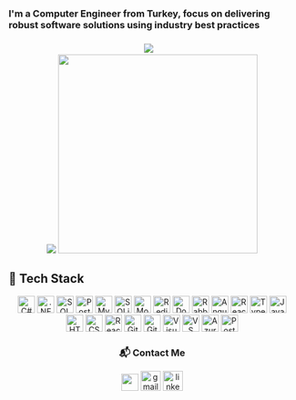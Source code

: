 <h3 align="left">I'm a Computer Engineer from Turkey, focus on delivering robust software solutions using industry best practices</h3>
    
###
<div align="center">
    <img src="https://streak-stats.demolab.com/?user=srcnozturk&theme=dark"/> &nbsp;&nbsp;
    
 </div>
 <div align="center">
     <img src="https://github-readme-stats.vercel.app/api?username=srcnozturk&show_icons=true&count_private=false&theme=highcontrast"/> 
       <img src="https://github-readme-stats.vercel.app/api/top-langs/?username=srcnozturk&layout=compact&theme=transparent&show_icons=true&size_weight=0.5&count_weight=0.5&langs_count=8&hide=scss,powershell" width="350px"/>
         
 </div>



  

###
## 🚀 Tech Stack

<div align="center">
<img src="https://cdn.jsdelivr.net/gh/devicons/devicon/icons/csharp/csharp-original.svg" height="30" alt="C#" />
<img src="https://cdn.jsdelivr.net/gh/devicons/devicon/icons/dot-net/dot-net-original.svg" height="30" alt=".NET" />
<img src="https://cdn.jsdelivr.net/gh/devicons/devicon/icons/microsoftsqlserver/microsoftsqlserver-plain.svg" height="30" alt="SQL Server" />
<img src="https://cdn.jsdelivr.net/gh/devicons/devicon/icons/postgresql/postgresql-original.svg" height="30" alt="PostgreSQL" />
<img src="https://cdn.jsdelivr.net/gh/devicons/devicon/icons/mysql/mysql-original.svg" height="30" alt="MySQL" />
<img src="https://cdn.jsdelivr.net/gh/devicons/devicon/icons/sqlite/sqlite-original.svg" height="30" alt="SQLite" />
<img src="https://cdn.jsdelivr.net/gh/devicons/devicon/icons/mongodb/mongodb-original.svg" height="30" alt="MongoDB" />
<img src="https://cdn.jsdelivr.net/gh/devicons/devicon/icons/redis/redis-original.svg" height="30" alt="Redis" />
<img src="https://cdn.jsdelivr.net/gh/devicons/devicon/icons/docker/docker-original.svg" height="30" alt="Docker" />
<img src="https://cdn.jsdelivr.net/gh/devicons/devicon/icons/rabbitmq/rabbitmq-original.svg" height="30" alt="RabbitMQ" />
<img src="https://cdn.jsdelivr.net/gh/devicons/devicon/icons/angularjs/angularjs-original.svg" height="30" alt="Angular" />
<img src="https://cdn.jsdelivr.net/gh/devicons/devicon/icons/react/react-original.svg" height="30" alt="React" />
<img src="https://cdn.jsdelivr.net/gh/devicons/devicon/icons/typescript/typescript-original.svg" height="30" alt="TypeScript" />
<img src="https://cdn.jsdelivr.net/gh/devicons/devicon/icons/javascript/javascript-original.svg" height="30" alt="JavaScript" />
<img src="https://cdn.jsdelivr.net/gh/devicons/devicon/icons/html5/html5-original.svg" height="30" alt="HTML5" />
<img src="https://cdn.jsdelivr.net/gh/devicons/devicon/icons/css3/css3-original.svg" height="30" alt="CSS3" />
<img src="https://cdn.jsdelivr.net/gh/devicons/devicon/icons/react/react-original.svg" height="30" alt="React" />
<img src="https://cdn.jsdelivr.net/gh/devicons/devicon/icons/git/git-original.svg" height="30" alt="Git" />
<img src="https://cdn.jsdelivr.net/gh/devicons/devicon/icons/github/github-original.svg" height="30" alt="GitHub" />
<img src="https://cdn.jsdelivr.net/gh/devicons/devicon/icons/visualstudio/visualstudio-plain.svg" height="30" alt="Visual Studio / TFS" />
<img src="https://cdn.jsdelivr.net/gh/devicons/devicon/icons/vscode/vscode-original.svg" height="30" alt="VS Code" />
<img src="https://img.shields.io/badge/Azure%20DevOps-0078D7?style=for-the-badge&logo=azuredevops&logoColor=white" height="30" alt="Azure DevOps / TFS" />
<img src="https://cdn.jsdelivr.net/gh/devicons/devicon/icons/postman/postman-original.svg" height="30" alt="Postman" />

</div>

###

<div align="center">
<h3>📬 Contact Me</h3>

[<img src="https://img.icons8.com/color/48/000000/ms-outlook.png" width="30"/>](mailto:sercan_ozturk59@hotmail.com)
[<img src="https://img.shields.io/static/v1?message=Gmail&logo=gmail&label=&color=D14836&logoColor=white&labelColor=&style=for-the-badge" height="35" alt="gmail logo" />](mailto:sercanozturk112@gmail.com)
[<img src="https://img.shields.io/static/v1?message=LinkedIn&logo=linkedin&label=&color=0077B5&logoColor=white&labelColor=&style=for-the-badge" height="35" alt="linkedin logo" />](https://www.linkedin.com/in/srcnozturk/)
</div>

